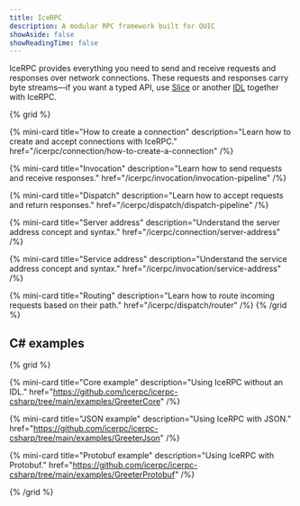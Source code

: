 ```yaml
---
title: IceRPC
description: A modular RPC framework built for QUIC
showAside: false
showReadingTime: false
---
```


IceRPC provides everything you need to send and receive requests and responses over network connections. These requests
and responses carry byte streams—if you want a typed API, use [Slice] or another [IDL] together with IceRPC.

{% grid %}

{% mini-card
   title="How to create a connection"
   description="Learn how to create and accept connections with IceRPC."
   href="/icerpc/connection/how-to-create-a-connection" /%}

{% mini-card
   title="Invocation"
   description="Learn how to send requests and receive responses."
   href="/icerpc/invocation/invocation-pipeline" /%}

{% mini-card
   title="Dispatch"
   description="Learn how to accept requests and return responses."
   href="/icerpc/dispatch/dispatch-pipeline" /%}

{% mini-card
   title="Server address"
   description="Understand the server address concept and syntax."
   href="/icerpc/connection/server-address" /%}

{% mini-card
   title="Service address"
   description="Understand the service address concept and syntax."
   href="/icerpc/invocation/service-address" /%}

{% mini-card
   title="Routing"
   description="Learn how to route incoming requests based on their path."
   href="/icerpc/dispatch/router" /%}
{% /grid %}

## C# examples

{% grid %}

{% mini-card
   title="Core example"
   description="Using IceRPC without an IDL."
   href="https://github.com/icerpc/icerpc-csharp/tree/main/examples/GreeterCore" /%}

{% mini-card
   title="JSON example"
   description="Using IceRPC with JSON."
   href="https://github.com/icerpc/icerpc-csharp/tree/main/examples/GreeterJson" /%}

{% mini-card
   title="Protobuf example"
   description="Using IceRPC with Protobuf."
   href="https://github.com/icerpc/icerpc-csharp/tree/main/examples/GreeterProtobuf" /%}

{% /grid %}

[idl]: https://en.wikipedia.org/wiki/Interface_description_language
[Slice]: /slice
